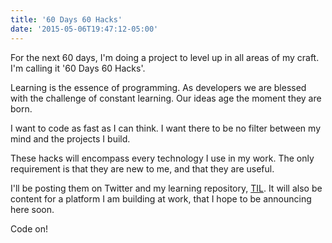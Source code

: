 ```yaml
---
title: '60 Days 60 Hacks'
date: '2015-05-06T19:47:12-05:00'
---
```


For the next 60 days, I'm doing a project to level up in all areas of my craft.
I'm calling it '60 Days 60 Hacks'.

Learning is the essence of programming. As developers we are blessed with the
challenge of constant learning. Our ideas age the moment they are born.

I want to code as fast as I can think. I want there to be no filter between my
mind and the projects I build.

These hacks will encompass every technology I use in my work. The only
requirement is that they are new to me, and that they are useful.

I'll be posting them on Twitter and my learning repository,
[TIL](https://github.com/jwworth/til). It will also be content for a platform I
am building at work, that I hope to be announcing here soon.

Code on!
